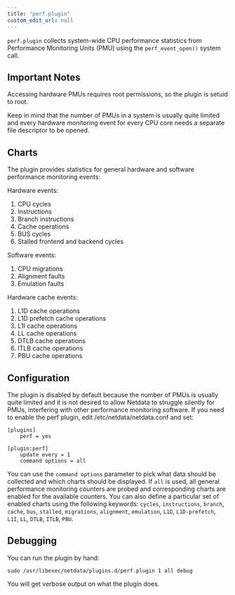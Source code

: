 ```yaml
---
title: "perf.plugin"
custom_edit_url: null
---
```




`perf.plugin` collects system-wide CPU performance statistics from Performance Monitoring Units (PMU) using
the `perf_event_open()` system call.

## Important Notes

Accessing hardware PMUs requires root permissions, so the plugin is setuid to root.

Keep in mind that the number of PMUs in a system is usually quite limited and every hardware monitoring
event for every CPU core needs a separate file descriptor to be opened.

## Charts

The plugin provides statistics for general hardware and software performance monitoring events:

Hardware events:

1.  CPU cycles
2.  Instructions
3.  Branch instructions
4.  Cache operations
5.  BUS cycles
6.  Stalled frontend and backend cycles

Software events:

1.  CPU migrations
2.  Alignment faults
3.  Emulation faults

Hardware cache events:

1.  L1D cache operations
2.  L1D prefetch cache operations
3.  L1I cache operations
4.  LL cache operations
5.  DTLB cache operations
6.  ITLB cache operations
7.  PBU cache operations

## Configuration

The plugin is disabled by default because the number of PMUs is usually quite limited and it is not desired to
allow Netdata to struggle silently for PMUs, interfering with other performance monitoring software. If you need to
enable the perf plugin, edit /etc/netdata/netdata.conf and set:

```raw
[plugins]
    perf = yes
```

```raw
[plugin:perf]
    update every = 1
    command options = all
```

You can use the `command options` parameter to pick what data should be collected and which charts should be
displayed. If `all` is used, all general performance monitoring counters are probed and corresponding charts
are enabled for the available counters. You can also define a particular set of enabled charts using the
following keywords: `cycles`, `instructions`, `branch`, `cache`, `bus`, `stalled`, `migrations`, `alignment`,
`emulation`, `L1D`, `L1D-prefetch`, `L1I`, `LL`, `DTLB`, `ITLB`, `PBU`.

## Debugging

You can run the plugin by hand:

```raw
sudo /usr/libexec/netdata/plugins.d/perf.plugin 1 all debug
```

You will get verbose output on what the plugin does.


